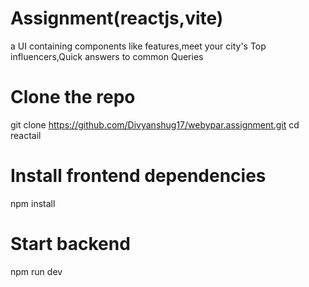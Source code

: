 # Assignment(reactjs,vite)
a UI containing components like features,meet your city's Top influencers,Quick answers to common Queries

# Clone the repo
git clone https://github.com/Divyanshug17/webypar.assignment.git
cd reactail

# Install frontend dependencies
npm install

# Start backend
npm run dev
